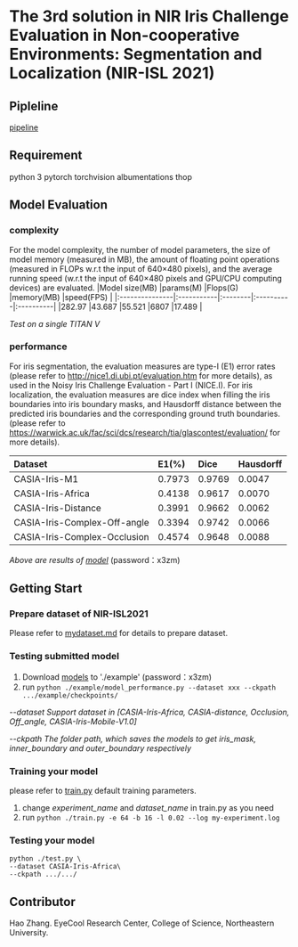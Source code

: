 # The 3rd solution in NIR Iris Challenge Evaluation in Non-cooperative Environments: Segmentation and Localization (NIR-ISL 2021)


## Pipleline
[pipeline](pipeline.png)


## Requirement
python 3
pytorch
torchvision
albumentations
thop


## Model Evaluation
### complexity
For the model complexity, the number of model parameters, the size of model memory (measured in MB), the amount of floating point operations (measured in FLOPs w.r.t the input of 640×480 pixels), and the average running speed (w.r.t the input of 640×480 pixels and GPU/CPU computing devices) are evaluated.
|Model size(MB)  |params(M)   |Flops(G) |memory(MB) |speed(FPS) |
|:---------------|:-----------|:--------|:----------|:----------|
|282.97          |43.687      |55.521   |6807       |17.489     |

*Test on a single TITAN V*

### performance
For iris segmentation, the evaluation measures are type-I (E1) error rates (please refer to http://nice1.di.ubi.pt/evaluation.htm for more details), as used in the Noisy Iris Challenge Evaluation - Part I (NICE.I).
For iris localization, the evaluation measures are dice index when filling the iris boundaries into iris boundary masks, and Hausdorff distance between the predicted iris boundaries and the corresponding ground truth boundaries. (please refer to https://warwick.ac.uk/fac/sci/dcs/research/tia/glascontest/evaluation/ for more details). 

|Dataset                        |E1(%)        |Dice       |Hausdorff   |
|:------------------------------|:------------|:----------|:-----------|
|CASIA-Iris-M1                  |0.7973       |0.9769     |0.0047      |
|CASIA-Iris-Africa              |0.4138       |0.9617     |0.0070      |
|CASIA-Iris-Distance            |0.3991       |0.9662     |0.0062      |
|CASIA-Iris-Complex-Off-angle   |0.3394       |0.9742     |0.0066      |
|CASIA-Iris-Complex-Occlusion   |0.4574       |0.9648     |0.0088      |

*Above are results of [model](https://pan.baidu.com/s/11zHhHryzhOhfJJ8NEPlv-g)* (password：x3zm)


## Getting Start

### Prepare dataset of NIR-ISL2021
Please refer to [mydataset.md](datasets/readme.md) for details to prepare dataset.

### Testing submitted model
1. Download [models](https://pan.baidu.com/s/11zHhHryzhOhfJJ8NEPlv-g) to './example'  (password：x3zm)
2. run `python ./example/model_performance.py --dataset xxx --ckpath .../example/checkpoints/`

*--dataset   Support dataset in [CASIA-Iris-Africa, CASIA-distance, Occlusion, Off_angle, CASIA-Iris-Mobile-V1.0]*

*--ckpath    The folder path, which saves the models to get iris_mask, inner_boundary and outer_boundary respectively*

### Training your model
please refer to [train.py](./train.py) default training parameters.
1. change *experiment_name* and *dataset_name* in train.py as you need
2. run `python ./train.py -e 64 -b 16 -l 0.02 --log my-experiment.log`

### Testing your model
```
python ./test.py \
--dataset CASIA-Iris-Africa\
--ckpath .../.../
```


## Contributor
Hao Zhang. EyeCool Research Center, College of Science, Northeastern University.

